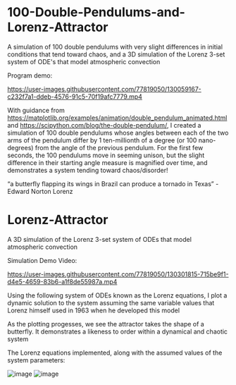 # 100-Double-Pendulums-and-Lorenz-Attractor
A simulation of 100 double pendulums with very slight differences in initial conditions that tend toward chaos, and a 3D simulation of the Lorenz 3-set system of ODE's that model atmospheric convection

Program demo:


https://user-images.githubusercontent.com/77819050/130059167-c232f7a1-ddeb-4576-91c5-70f19afc7779.mp4






With guidance from https://matplotlib.org/examples/animation/double_pendulum_animated.html and https://scipython.com/blog/the-double-pendulum/, I created a simulation of 100 double pendulums whose angles between each of the two arms of the pendulum differ by 1 ten-millionth of a degree (or 100 nano-degrees) from the angle of the previous pendulum.
For the first few seconds, the 100 pendulums move in seeming unison, but the slight difference in their starting angle measure is magnified over time, and demonstrates a system tending toward chaos/disorder!

 “a butterfly flapping its wings in Brazil can produce a tornado in Texas” - Edward Norton Lorenz
 
 
 
 # Lorenz-Attractor
A 3D simulation of the Lorenz 3-set system of ODEs that model atmospheric convection

Simulation Demo Video: 



https://user-images.githubusercontent.com/77819050/130301815-715be9f1-d4e5-4659-83b6-a1f8de55987a.mp4



Using the following system of ODEs known as the Lorenz equations, I plot a dynamic solution to the system assuming the same variable values that Lorenz 
himself used in 1963 when he developed this model

As the plotting progesses, we see the attractor takes the shape of a butterfly. It demonstrates a likeness to order within a dynamical and chaotic system


The Lorenz equations implemented, along with the assumed values of the system parameters:

![image](https://user-images.githubusercontent.com/77819050/130300425-358fb9cb-8d17-4f66-ab5c-19307e5599aa.png)
![image](https://user-images.githubusercontent.com/77819050/130300537-158dfeb2-538e-4425-a775-73aed0d63453.png)

